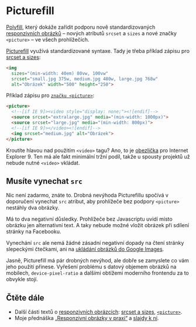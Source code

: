 # Picturefill

[Polyfill](polyfill.md), který dokáže zařídit podporu nově standardizovaných [responzivních obrázků](responzivni-obrazky.md) – nových atributů `srcset` a `sizes` a nové značky `<picture>` – ve všech prohlížečích. 

[Picturefill](https://scottjehl.github.io/picturefill/) využívá standardizované syntaxe. Tady je třeba příklad zápisu pro [srcset a sizes](srcset-sizes.md):

```html
<img
  sizes="(min-width: 40em) 80vw, 100vw"
  srcset="small.jpg 375w, medium.jpg 480w, large.jpg 768w"
  alt="Obrázek" width="500" height="250">
```

Příklad zápisu pro [`značku <picture>`](http://www.vzhurudolu.cz/prirucka/picture):

```html
<picture>
  <!--[if IE 9]><video style="display: none;"><![endif]-->
  <source srcset="extralarge.jpg" media="(min-width: 1000px)">
  <source srcset="large.jpg" media="(min-width: 800px)">
  <!--[if IE 9]></video><![endif]-->
  <img srcset="medium.jpg" alt="Obrázek">
</picture>
```

Kroutíte hlavou nad použitím `<video>` tagu? Ano, to je [obezlička](http://scottjehl.github.io/picturefill/#support) pro Internet Explorer 9. Ten má ale fakt minimální tržní podíl, takže u spousty projektů už nebude nutné `<video>` vkládat.

## Musíte vynechat `src`

Nic není zadarmo, znáte to. Drobná nevýhoda Picturefillu spočívá v doporučení vynechat `src` atribut, aby prohlížeče bez podpory `<picture>` nestáhly dva obrázky. 

Má to dva negativní důsledky. Prohlížeče bez Javascriptu uvidí místo obrázku jen alternativní text. A taky nebude možné vložit obrázek při sdílení stránky na Facebooku. 

Vynechání `src` ale nemá žádné zásadní negativní dopady na čtení stránky slepeckými čtečkami, ani na [ukládání obrázků do Google Images](http://www.stefan-weiss.net/responsive-image-seo.htm).

Jasně, Picturefill má pár drobných nevýhod, ale dobře se zamyslete co vám jeho použití přinese. Vyřešení problému s datový objemem obrázků na mobilech, `device-pixel-ratio` a dalšími obtížemi moderního frontendu za to obvykle stojí.

## Čtěte dále

* Další části textů o [responzivních obrázcích](http://www.vzhurudolu.cz/prirucka/responzivni-obrazky): [srcset a sizes](http://www.vzhurudolu.cz/prirucka/srcset-sizes), [`<picture>`](http://www.vzhurudolu.cz/prirucka/picture).
* Moje přednáška [„Responzivní obrázky v praxi“](https://www.youtube.com/watch?v=zsE6caTsi1M) a [slajdy k ní](http://www.slideshare.net/machal/frontendisti-rwd-obrazkypublic).
